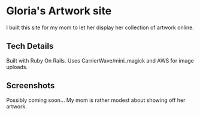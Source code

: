 # Gloria's Artwork site
I built this site for my mom to let her display her collection of artwork online.

## Tech Details
Built with Ruby On Rails. Uses CarrierWave/mini_magick and AWS for image uploads.

## Screenshots
Possibly coming soon... My mom is rather modest about showing off her artwork.
